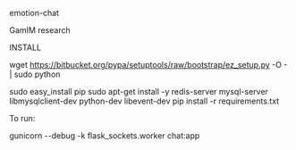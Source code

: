 
emotion-chat

GamIM research

INSTALL

wget https://bitbucket.org/pypa/setuptools/raw/bootstrap/ez_setup.py -O - | sudo python

sudo easy_install pip
sudo apt-get install -y redis-server mysql-server libmysqlclient-dev python-dev libevent-dev
pip install -r requirements.txt

To run:

gunicorn --debug -k flask_sockets.worker chat:app
